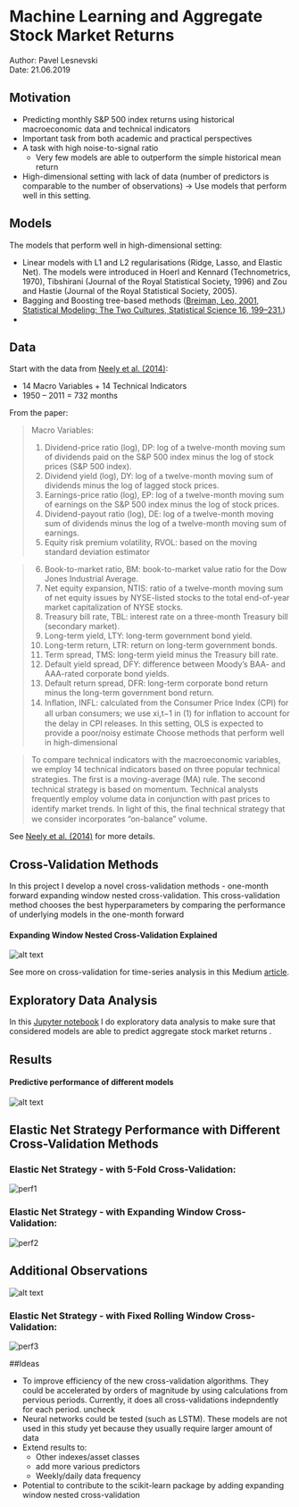 # Machine Learning and Aggregate Stock Market Returns
Author: Pavel Lesnevski \
Date: 21.06.2019
## Motivation
- Predicting monthly S&P 500 index returns using historical macroeconomic data and technical indicators
- Important task from both academic and practical perspectives
- A task with high noise-to-signal ratio
  - Very few models are able to outperform the simple historical mean return
- High-dimensional setting with lack of data (number of predictors is comparable to the number of observations) -> Use models that perform well in this setting.

## Models 
The models that perform well in high-dimensional setting:
  -  Linear models with L1 and L2 regularisations (Ridge, Lasso,  and Elastic Net). The models were introduced in Hoerl and Kennard (Technometrics, 1970), Tibshirani (Journal of the Royal Statistical Society, 1996) and
 Zou and Hastie (Journal of the Royal Statistical Society, 2005).
  - Bagging and Boosting tree-based methods ([Breiman, Leo, 2001, Statistical Modeling: The Two Cultures, Statistical Science 16, 199–231.](https://projecteuclid.org/download/pdf_1/euclid.ss/1009213726))
  - 
## Data
Start with the data from [Neely et al. (2014)](https://papers.ssrn.com/sol3/papers.cfm?abstract_id=1787554):

- 14 Macro Variables + 14 Technical Indicators  
- 1950 – 2011 = 732 months

From the paper:

>Macro Variables:
>1. Dividend-price ratio (log), DP: log of a twelve-month moving sum of dividends paid on the S&P 500
index minus the log of stock prices (S&P 500 index).
>2. Dividend yield (log), DY: log of a twelve-month moving sum of dividends minus the log of lagged stock
prices.
>3. Earnings-price ratio (log), EP: log of a twelve-month moving sum of earnings on the S&P 500 index
minus the log of stock prices.
>4. Dividend-payout ratio (log), DE: log of a twelve-month moving sum of dividends minus the log of a
twelve-month moving sum of earnings.
>5. Equity risk premium volatility, RVOL: based on the moving standard deviation estimator

>6. Book-to-market ratio, BM: book-to-market value ratio for the Dow Jones Industrial Average.
>7. Net equity expansion, NTIS: ratio of a twelve-month moving sum of net equity issues by NYSE-listed
stocks to the total end-of-year market capitalization of NYSE stocks.
>8. Treasury bill rate, TBL: interest rate on a three-month Treasury bill (secondary market).
>9. Long-term yield, LTY: long-term government bond yield.
>10. Long-term return, LTR: return on long-term government bonds.
>11. Term spread, TMS: long-term yield minus the Treasury bill rate.
>12. Default yield spread, DFY: difference between Moody’s BAA- and AAA-rated corporate bond yields.
>13. Default return spread, DFR: long-term corporate bond return minus the long-term government bond
return.
>14. Inﬂation, INFL: calculated from the Consumer Price Index (CPI) for all urban consumers; we use xi,t−1
in (1) for inﬂation to account for the delay in CPI releases.
 In this setting, OLS is expected to provide a poor/noisy estimate
Choose methods that perform well in high-dimensional 

>To compare technical indicators with the macroeconomic variables, we employ 14 technical indicators based
on three popular technical strategies. The ﬁrst is a moving-average (MA) rule. The second technical strategy is based on momentum. Technical analysts frequently employ volume data in conjunction with past prices to identify market trends.
In light of this, the ﬁnal technical strategy that we consider incorporates “on-balance” volume.

See [Neely et al. (2014)](https://papers.ssrn.com/sol3/papers.cfm?abstract_id=1787554) for more details.

## Cross-Validation Methods
In this project I develop a novel cross-validation methods - one-month forward expanding window nested cross-validation. This cross-validation method chooses the best hyperparameters by comparing the performance of underlying models in the one-month forward 
#### Expanding Window Nested Cross-Validation Explained
![alt text](figures/expanding.png "Rolling")

See more on cross-validation for time-series analysis in this Medium [article](https://towardsdatascience.com/time-series-nested-cross-validation-76adba623eb9). 

## Exploratory Data Analysis
In this [Jupyter notebook](../notebooks/01-First_Data_Analysis.ipynb) I do exploratory data analysis to make sure that considered models are able to predict aggregate stock market returns  .

## Results
#### Predictive performance of different models  
![alt text](figures/table1.png "Rolling")

## Elastic Net Strategy Performance with Different Cross-Validation Methods
### Elastic Net Strategy - with 5-Fold Cross-Validation:
![perf1](figures/enet_5cv.png "Elastic Net - without Cross-Validation")

### Elastic Net Strategy - with Expanding Window Cross-Validation:
![perf2](figures/enet.png "Elastic Net - with Expanding Window Cross-Validation")

## Additional Observations
![alt text](figures/rolling.png "Rolling")

### Elastic Net Strategy - with Fixed Rolling Window Cross-Validation:
![perf3](figures/enet_rolling.png "Elastic Net - with Fixed Rolling Window Cross-Validation")



##Ideas
- To improve efficiency of the new cross-validation algorithms. They could be accelerated by orders of magnitude by using calculations from pervious periods. Currently, it does all cross-validations indepndently for each period. 
uncheck  
- Neural networks could be tested (such as LSTM). These models are not used in this study yet because they usually require larger amount of data  
- Extend results to:
  - Other indexes/asset classes
  - add more various predictors
  - Weekly/daily data frequency
 - Potential to contribute to the scikit-learn package by adding expanding window nested cross-validation